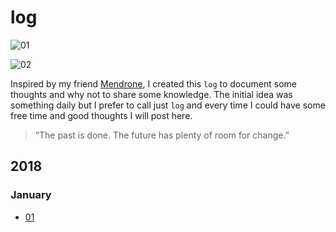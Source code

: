 # log

![01](https://user-images.githubusercontent.com/1345662/34655835-a3f266ba-f3f7-11e7-8282-a26d7c3141f6.jpg)

![02](https://user-images.githubusercontent.com/1345662/34655837-a41406da-f3f7-11e7-8a13-2d109dd49f87.jpg)

Inspired by my friend [Mendrone](https://twitter.com/vhmendrone), I created this `log` to document some thoughts and why not to share some knowledge. The initial idea was something daily but I prefer to call just `log` and every time I could have some free time and good thoughts I will post here.

> “The past is done. The future has plenty of room for change.”

## 2018

### January

* [01](2018/january/01.md)

